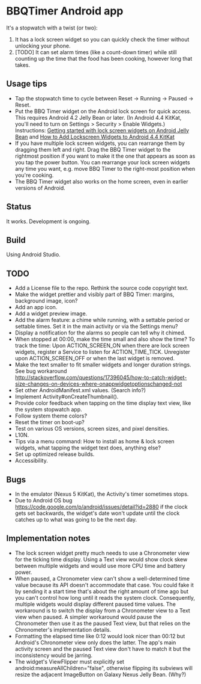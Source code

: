 # BBQTimer Android app

It's a stopwatch with a twist (or two):
1. It has a lock screen widget so you can quickly check the timer without unlocking your phone.
2. [TODO] It can set alarm times (like a count-down timer) while still counting up the time that the
food has been cooking, however long that takes.

## Usage tips
* Tap the stopwatch time to cycle between Reset -> Running -> Paused -> Reset.
* Put the BBQ Timer widget on the Android lock screen for quick access. This requires Android 4.2
  Jelly Bean or later. (In Android 4.4 KitKat, you'll need to turn on
  Settings > Security > Enable Widgets.)
  Instructions: [Getting started with lock screen widgets on Android Jelly
  Bean](http://howto.cnet.com/8301-11310_39-57549747-285/getting-started-with-lock-screen-widgets-on-android-jelly-bean/
  "CNET How To")
  and [How to Add Lockscreen Widgets to Android 4.4
  KitKat](http://www.gottabemobile.com/2013/11/11/add-lockscreen-widgets-android-4-4-kitkat-nexus-5/
  "GottaBe Mobile")
* If you have multiple lock screen widgets, you can rearrange them by dragging them left and right.
  Drag the BBQ Timer widget to the rightmost position if you want to make it the one that appears as
  soon as you tap the power button. You can rearrange your lock screen widgets any time you want,
  e.g. move BBQ Timer to the right-most position when you're cooking.
* The BBQ Timer widget also works on the home screen, even in earlier versions of Android.

## Status
It works. Development is ongoing.

## Build
Using Android Studio.

## TODO
* Add a License file to the repo. Rethink the source code copyright text.
* Make the widget prettier and visibly part of BBQ Timer: margins, background image, icon?
* Add an app icon.
* Add a widget preview image.
* Add the alarm feature: a chime while running, with a settable period or settable times. Set it in
  the main activity or via the Settings menu?
* Display a notification for the alarms so people can tell why it chimed.
* When stopped at 00:00, make the time small and also show the time?
  To track the time: Upon ACTION_SCREEN_ON when there are lock screen widgets, register a Service to
  listen for ACTION_TIME_TICK. Unregister upon ACTION_SCREEN_OFF or when the last widget is removed.
* Make the text smaller to fit smaller widgets and longer duration strings. See bug workaround
  http://stackoverflow.com/questions/17396045/how-to-catch-widget-size-changes-on-devices-where-onappwidgetoptionschanged-not
* Set other AndroidManifest.xml values. (Search info?)
* Implement Activity#onCreateThumbnail().
* Provide color feedback when tapping on the time display text view, like the system stopwatch app.
* Follow system theme colors?
* Reset the timer on boot-up?
* Test on various OS versions, screen sizes, and pixel densities.
* L10N.
* Tips via a menu command: How to install as home & lock screen widgets, what tapping the widget
  text does, anything else?
* Set up optimized release builds.
* Accessibility.

## Bugs
* In the emulator (Nexus 5 KitKat), the Activity's timer sometimes stops.
* Due to Android OS bug https://code.google.com/p/android/issues/detail?id=2880 if the clock gets
set backwards, the widget's date won't update until the clock catches up to what was going to be the
next day.

## Implementation notes
* The lock screen widget pretty much needs to use a Chronometer view for the ticking time display.
Using a Text view would show clock skew between multiple widgets and would use more CPU time and
battery power.
* When paused, a Chronometer view can't show a well-determined time value because its API doesn't
accommodate that case. You could fake it by sending it a start time that's about the right amount of
time ago but you can't control how long until it reads the system clock. Consequently, multiple
widgets would display different paused time values. The workaround is to switch the display from a
Chronometer view to a Text view when paused. A simpler workaround would pause the Chronometer then
use it as the paused Text view, but that relies on the Chronometer's implementation details.
* Formatting the elapsed time like 0:12 would look nicer than 00:12 but Android's Chronometer view
only does the latter. The app's main activity screen and the paused Text view don't have to match it
but the inconsistency would be jarring.
* The widget's ViewFlipper must explicitly set android:measureAllChildren="false", otherwise
flipping its subviews will resize the adjacent ImageButton on Galaxy Nexus Jelly Bean. (Why?)
